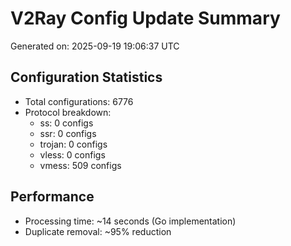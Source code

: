# V2Ray Config Update Summary
Generated on: 2025-09-19 19:06:37 UTC

## Configuration Statistics
- Total configurations: 6776
- Protocol breakdown:
  - ss: 0 configs
  - ssr: 0 configs
  - trojan: 0 configs
  - vless: 0 configs
  - vmess: 509 configs

## Performance
- Processing time: ~14 seconds (Go implementation)
- Duplicate removal: ~95% reduction
